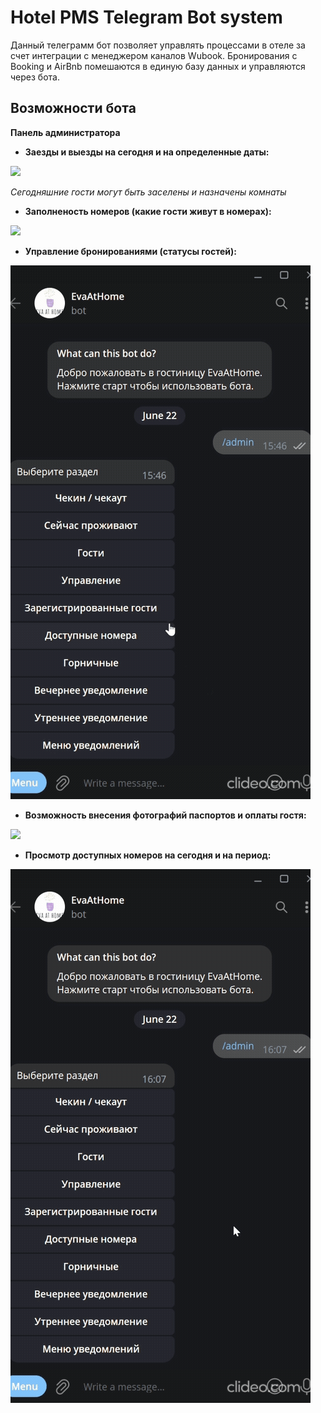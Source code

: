 
# Hotel PMS Telegram Bot system

Данный телеграмм бот позволяет управлять процессами в отеле за счет интеграции с менеджером каналов Wubook. Бронирования с Booking и AirBnb помешаются в единую базу данных и управляются через бота.

## Возможности бота

**Панель администратора**

* **Заезды и выезды на сегодня и на определенные даты:**

![](https://github.com/Aimurat1/Hotel_PMS_Telegram_Bot/blob/main/demo/gifs/checkin_checkout.gif)

*Сегодняшние гости могут быть заселены и назначены комнаты*

* **Заполненость номеров (какие гости живут в номерах):**

![](https://github.com/Aimurat1/Hotel_PMS_Telegram_Bot/blob/main/demo/gifs/room_occupation.gif)

* **Управление бронированиями (статусы гостей):**

![](https://github.com/Aimurat1/Hotel_PMS_Telegram_Bot/blob/main/demo/gifs/guest_manage.gif)

* **Возможность внесения фотографий паспортов и оплаты гостя:**

![](https://github.com/Aimurat1/Hotel_PMS_Telegram_Bot/blob/main/demo/gifs/checkin_guests.gif)

* **Просмотр доступных номеров на сегодня и на период:**

![](https://github.com/Aimurat1/Hotel_PMS_Telegram_Bot/blob/main/demo/gifs/available_rooms.gif)
